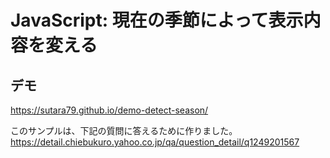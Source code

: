 # JavaScript: 現在の季節によって表示内容を変える

## デモ
https://sutara79.github.io/demo-detect-season/

このサンプルは、下記の質問に答えるために作りました。
https://detail.chiebukuro.yahoo.co.jp/qa/question_detail/q1249201567